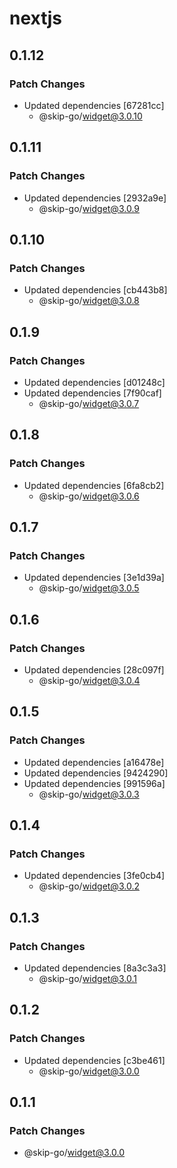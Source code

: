 # nextjs

## 0.1.12

### Patch Changes

- Updated dependencies [67281cc]
  - @skip-go/widget@3.0.10

## 0.1.11

### Patch Changes

- Updated dependencies [2932a9e]
  - @skip-go/widget@3.0.9

## 0.1.10

### Patch Changes

- Updated dependencies [cb443b8]
  - @skip-go/widget@3.0.8

## 0.1.9

### Patch Changes

- Updated dependencies [d01248c]
- Updated dependencies [7f90caf]
  - @skip-go/widget@3.0.7

## 0.1.8

### Patch Changes

- Updated dependencies [6fa8cb2]
  - @skip-go/widget@3.0.6

## 0.1.7

### Patch Changes

- Updated dependencies [3e1d39a]
  - @skip-go/widget@3.0.5

## 0.1.6

### Patch Changes

- Updated dependencies [28c097f]
  - @skip-go/widget@3.0.4

## 0.1.5

### Patch Changes

- Updated dependencies [a16478e]
- Updated dependencies [9424290]
- Updated dependencies [991596a]
  - @skip-go/widget@3.0.3

## 0.1.4

### Patch Changes

- Updated dependencies [3fe0cb4]
  - @skip-go/widget@3.0.2

## 0.1.3

### Patch Changes

- Updated dependencies [8a3c3a3]
  - @skip-go/widget@3.0.1

## 0.1.2

### Patch Changes

- Updated dependencies [c3be461]
  - @skip-go/widget@3.0.0

## 0.1.1

### Patch Changes

- @skip-go/widget@3.0.0
